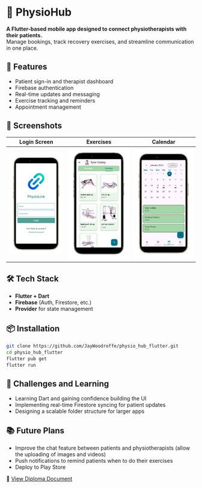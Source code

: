 # 🏥 PhysioHub

**A Flutter-based mobile app designed to connect physiotherapists with their patients.**  
Manage bookings, track recovery exercises, and streamline communication in one place.

## 🚀 Features
- Patient sign-in and therapist dashboard
- Firebase authentication
- Real-time updates and messaging
- Exercise tracking and reminders
- Appointment management

## 📸 Screenshots
| Login Screen | Exercises | Calendar |
|--------------|-----------|------------------|
| ![Login](screenshots/login.png) | ![Exercises](screenshots/exercises.png) | ![Calendar](screenshots/calendar.png) |

## 🛠 Tech Stack
- **Flutter + Dart**
- **Firebase** (Auth, Firestore, etc.)
- **Provider** for state management

## 📦 Installation

```bash
git clone https://github.com/JayWoodroffe/physio_hub_flutter.git
cd physio_hub_flutter
flutter pub get
flutter run
```

## 🧠  Challenges and Learning
- Learning Dart and gaining confidence building the UI
- Implementing real-time Firestore syncing for patient updates
- Designing a scalable folder structure for larger apps

## 📚 Future Plans
- Improve the chat feature between patients and physiotherapists (allow the uploading of images and videos)
- Push notifications to remind patients when to do their exercises
- Deploy to Play Store

📄 [View Diploma Document](docs/Diploma.pdf)
